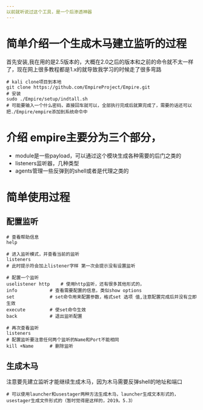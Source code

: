 ```yaml
---
以前就听说过这个工具，是一个后渗透神器
---
```

# 简单介绍一个生成木马建立监听的过程
首先安装,我在用的是2.5版本的，大概在2.0之后的版本和之前的命令就不太一样了，现在网上很多教程都是1.x的就导致我学习的时候走了很多弯路
```
# kali clone项目到本地
git clone https://github.com/EmpireProject/Empire.git
# 安装
sudo ./Empire/setup/indtall.sh
# 可能要输入一个什么密码，直接回车就可以，全部执行完成后就算完成了，需要的话还可以把./Empire/empire添加到系统命令中
```

# 介绍 empire主要分为三个部分，
- module是一些payload，可以通过这个模块生成各种需要的后门之类的
- listeners监听器，几种类型
- agents管理一些反弹到的shell或者是代理之类的

# 简单使用过程
## 配置监听
```
# 查看帮助信息
help

# 进入监听模式，并查看当前的监听
listeners
# 此时提示符会加上listener字样 第一次会提示没有设置监听

# 配置一个监听
uselistener http 	# 使用http监听，还有很多其他形式的，
info			# 查看需要配置的信息，类似show options
set 			# set命令用来配置参数，格式set 选项 值,注意配置完成后并没有立即生效
execute			# 使set命令生效
back			# 退出监听配置

# 再次查看监听
listeners
# 配置监听要注意任何两个监听的Name和Port不能相同
kill +Name		# 删除监听
```
## 生成木马
注意要先建立监听才能继续生成木马，因为木马需要反弹shell的地址和端口
```
# 可以使用launcher和usestager两种方法生成木马，launcher生成文本形式的，usestager生成文件形式的（暂时觉得是这样的，2019。5.3）
```